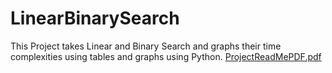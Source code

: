 # LinearBinarySearch
This Project takes Linear and Binary Search and graphs their time complexities using tables and graphs using Python.
[ProjectReadMePDF.pdf](https://github.com/dsheehan2/LinearBinarySearch/files/9230244/ProjectReadMePDF.pdf)
